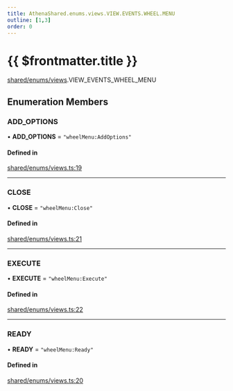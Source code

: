 ```yaml
---
title: AthenaShared.enums.views.VIEW.EVENTS.WHEEL.MENU
outline: [1,3]
order: 0
---
```


# {{ $frontmatter.title }}


[shared/enums/views](../modules/shared_enums_views.md).VIEW_EVENTS_WHEEL_MENU

## Enumeration Members

### ADD\_OPTIONS

• **ADD\_OPTIONS** = ``"wheelMenu:AddOptions"``

#### Defined in

[shared/enums/views.ts:19](https://github.com/Stuyk/altv-athena/blob/d9ae327/src/core/shared/enums/views.ts#L19)

___

### CLOSE

• **CLOSE** = ``"wheelMenu:Close"``

#### Defined in

[shared/enums/views.ts:21](https://github.com/Stuyk/altv-athena/blob/d9ae327/src/core/shared/enums/views.ts#L21)

___

### EXECUTE

• **EXECUTE** = ``"wheelMenu:Execute"``

#### Defined in

[shared/enums/views.ts:22](https://github.com/Stuyk/altv-athena/blob/d9ae327/src/core/shared/enums/views.ts#L22)

___

### READY

• **READY** = ``"wheelMenu:Ready"``

#### Defined in

[shared/enums/views.ts:20](https://github.com/Stuyk/altv-athena/blob/d9ae327/src/core/shared/enums/views.ts#L20)
